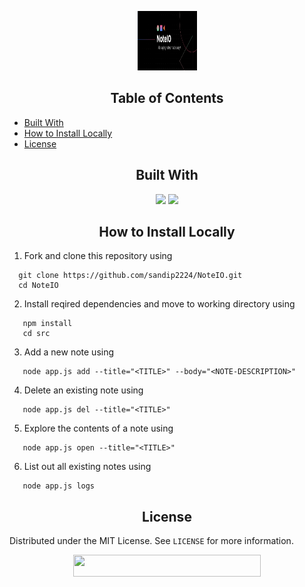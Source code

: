 <p align="center">
   <img src="img/banner.png" alt="Logo" height=95 width=95/>
</p>
<!-- TABLE OF CONTENTS -->
<h2 align="center">Table of Contents</h2>

- [Built With](#built-with)
- [How to Install Locally](#how-to-install-locally)
- [License](#license)

<!-- BUILT WITH -->  

<h2 align="center">Built With</h2>  

<p align="center">
   <img src="https://img.shields.io/badge/javascript%20-%23323330.svg?&style=for-the-badge&logo=javascript&logoColor=%23F7DF1E"/>
   <img src="https://img.shields.io/badge/nodejs%20-%23E34F26.svg?&style=for-the-badge&logo=html5&logoColor=white"/>
</p>  

<!-- INSTALLATION -->
<h2 align="center">How to Install Locally</h2>

1. Fork and clone this repository using  

```
  git clone https://github.com/sandip2224/NoteIO.git
  cd NoteIO
```  

2. Install reqired dependencies and move to working directory using

```
   npm install
   cd src
```

3. Add a new note using

```
   node app.js add --title="<TITLE>" --body="<NOTE-DESCRIPTION>"
```

4. Delete an existing note using

```
   node app.js del --title="<TITLE>"
```

5. Explore the contents of a note using

```
   node app.js open --title="<TITLE>"
```

6. List out all existing notes using

```
   node app.js logs
```

<!-- LICENSE -->  

<h2 align="center">License</h2>

Distributed under the MIT License. See `LICENSE` for more information.  

 <div align="center">
  <img src="https://img.shields.io/badge/Please%20star%20if%20you%20like%20it-yellow?logo=Southwest%20Airlines&style=for-the-badge" width="300" height="35"/>
 </div>
